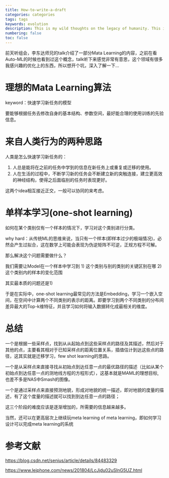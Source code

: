 ```yaml
---
title: How-to-write-a-draft
categories: categories
tags: tags
keywords: evolution 
description: This is my wild thoughts on the legacy of humanity. This is a diary of a physicist in 4019 A.D.
numbering: false
toc: false
---
```




前天听组会，李东达师兄的talk介绍了一部分Mata Learning的内容，之前在看Auto-ML的时候也看到过这个概念，talk听下来感觉非常有意思，这个领域有很多我感兴趣的优化上的东西，所以想开个坑，深入了解一下...

# 理想的Mata Learning算法

keyword：快速学习新任务的模型

要能够根据任务去修改自身的基本结构、参数空间，最好能合理的使用训练的先验信息。

# 来自人类行为的两种思路

人类是怎么快速学习新任务的：

1. 人总是能将在之前的任务中学到的信息在新任务上或重复或迁移的使用。
2. 人在生活的过程中，不断学习新的任务会不断建立新的突触连接，建立更高效的神经结构，使得之后面临别的任务时表现更好。

这两个idea相互接近正交，一般可以协同的来考虑。



# 单样本学习(one-shot learning)

如何在某个类别仅有一个样本的情况下，学习对这个类别进行分类。

why hard：从传统ML的思维来说，当只有一个样本(即样本过少的极端情况)，必然会产生过拟合，这在数学上可能会表现为伪逆矩阵不可逆，正规方程不可解。

那么解决这个问题需要做什么？

我们需要让Model在一个样本中学习到 1) 这个类别与别的类别的关键区别在哪 2) 这个类别内的样本的变化范围

其实最本质的问题还是1)

于是在实际中，one-shot learning最常见的方法是Embedding，学习一个嵌入空间，在空间中计算两个不同类别的表示的距离。即要学习到两个不同类别的分布间差异最大的Top-k维特征，并且学习如何将输入数据转化成最相关的维度。

# 总结

一个是根据一些采样点，找到从从起始点到这些采样点的路径及其描述，然后对于其他的点，主要看其相对于已知采样点的距离位置关系，插值估计到达这些点的路径，这其实就是迁移学习，few shot learning的思路。

一个是从采样点来直接寻找从初始点到达任意一点的最优路径的描述（比如从某个初始点到达任意一点的测地线方程的方程形式），这基本就是MAML的理想目标, 也差不多是NAS中Smash的图像。

一个是通过采样点来直接预测地貌，形成对地貌的统一描述，即对地貌的度量的描述，有了这个度量的描述就可以找到到达任意一点的路径；

这三个阶段的难度应该是逐渐增加的，所需要的信息越来越多。

当然，还可以在更高层次上继续玩meta learning of meta learning，即如何学习设计可以完成meta learning的系统

# 参考文献

https://blog.csdn.net/senius/article/details/84483329

https://www.leiphone.com/news/201804/LcJjdu02uSInG5UZ.html